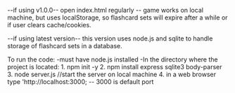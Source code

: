 --if using v1.0.0--
open index.html regularly -- game works on local machine, but uses localStorage, so flashcard sets will expire after a while or if user clears cache/cookies.

--if using latest version--
this version uses node.js and sqlite to handle storage of flashcard sets in a database.

To run the code:
-must have node.js installed
-In the directory where the project is located:
    1. npm init -y
    2. npm install express sqlite3 body-parser
    3. node server.js      //start the server on local machine
    4. in a web browser type 'http://localhost:3000; -- 3000 is default port